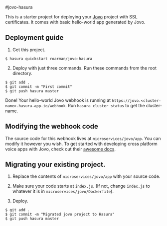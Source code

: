 #jovo-hasura

This is a starter project for deploying your [Jovo](https://www.jovo.tech/get-started) project with SSL certificates. It comes with basic hello-world app generated by Jovo.

## Deployment guide

1. Get this project.

```
$ hasura quickstart roarman/jovo-hasura
```


2. Deploy with just three commands. Run these commands from the root directory.

```
$ git add .
$ git commit -m "First commit"
$ git push hasura master
```

Done! Your hello-world Jovo webhook is running at `https://jovo.<cluster-name>.hasura-app.io/webhook`. Run `hasura cluster status` to get the cluster-name.

## Modifying the webhook code

The source code for this webhook lives at `microservices/jovo/app`. You can modify it however you wish. To get started with developing cross platform voice apps with Jovo, check out their [awesome docs](https://www.jovo.tech/framework/docs/).

## Migrating your existing project.

1. Replace the contents of `microservices/jovo/app` with your source code.

2. Make sure your code starts at `index.js`. (If not, change `index.js` to whatever it is in `microservices/jovo/Dockerfile`).

3. Deploy.

```
$ git add .
$ git commit -m "Migrated jovo project to Hasura"
$ git push hasura master
```
